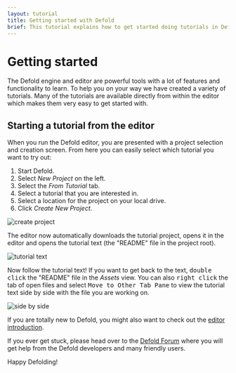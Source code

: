 ```yaml
---
layout: tutorial
title: Getting started with Defold
brief: This tutorial explains how to get started doing tutorials in Defold.
---
```


# Getting started

The Defold engine and editor are powerful tools with a lot of features and functionality to learn. To help you on your way we have created a variety of tutorials. Many of the tutorials are available directly from within the editor which makes them very easy to get started with.

## Starting a tutorial from the editor

When you run the Defold editor, you are presented with a project selection and creation screen. From here you can easily select which tutorial you want to try out:

1. Start Defold.
2. Select *New Project* on the left.
3. Select the *From Tutorial* tab.
4. Select a tutorial that you are interested in.
5. Select a location for the project on your local drive.
6. Click *Create New Project*.

![create project](../images/getting-started/new-project.png)

The editor now automatically downloads the tutorial project, opens it in the editor and opens the tutorial text (the "README" file in the project root).

![tutorial text](../images/getting-started/tutorial-text.png)

Now follow the tutorial text! If you want to get back to the text, <kbd>double click</kbd> the "README" file in the *Assets* view. You can also <kbd>right click</kbd> the tab of open files and select <kbd>Move to Other Tab Pane</kbd> to view the tutorial text side by side with the file you are working on.

![side by side](../images/getting-started/side-by-side.png)

If you are totally new to Defold, you might also want to check out the [editor introduction](/manuals/editor).

If you ever get stuck, please head over to the [Defold Forum](//forum.defold.com) where you will get help from the Defold developers and many friendly users.

Happy Defolding!
